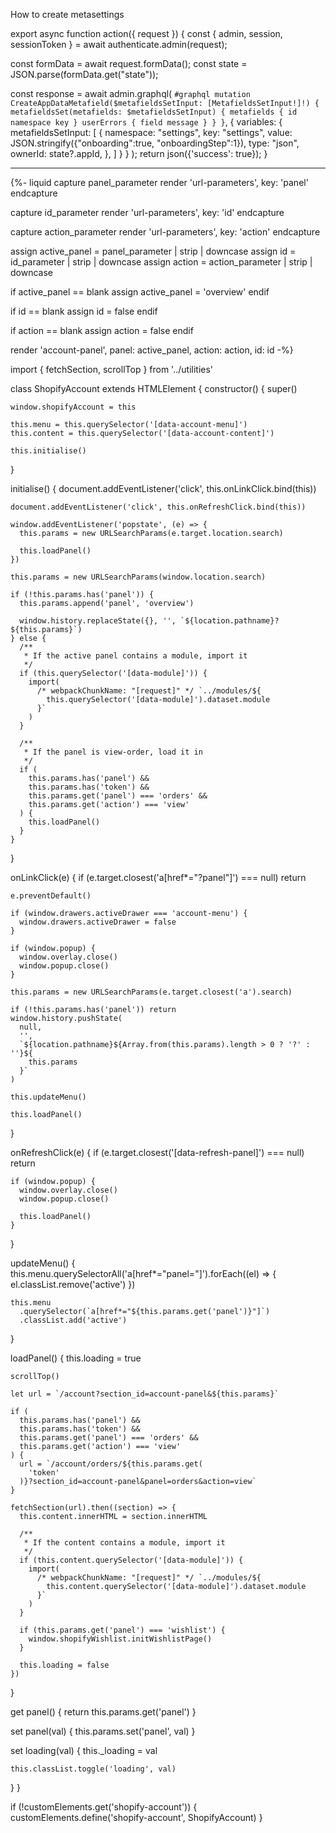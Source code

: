 How to create metasettings

export async function action({ request }) {
const { admin, session,  sessionToken } = await authenticate.admin(request);

const formData = await request.formData();
const state = JSON.parse(formData.get("state"));

const response = await admin.graphql(
`#graphql
mutation CreateAppDataMetafield($metafieldsSetInput: [MetafieldsSetInput!]!) {
metafieldsSet(metafields: $metafieldsSetInput) {
metafields {
id
namespace
key
}
userErrors {
field
message
}
}
}`,
{
variables: {
metafieldsSetInput: [
{
namespace: "settings",
key: "settings",
value: JSON.stringify({"onboarding":true, "onboardingStep":1}),
type: "json",
ownerId: state?.appId,
},
]
}
}
);
return json({'success': true});
}



-------

{%- liquid
capture panel_parameter
render 'url-parameters', key: 'panel'
endcapture

capture id_parameter
render 'url-parameters', key: 'id'
endcapture

capture action_parameter
render 'url-parameters', key: 'action'
endcapture

assign active_panel = panel_parameter | strip | downcase
assign id = id_parameter | strip | downcase
assign action = action_parameter | strip | downcase

if active_panel == blank
assign active_panel = 'overview'
endif

if id == blank
assign id = false
endif

if action == blank
assign action = false
endif

render 'account-panel', panel: active_panel, action: action, id: id
-%}



import { fetchSection, scrollTop } from '../utilities'

class ShopifyAccount extends HTMLElement {
constructor() {
super()

    window.shopifyAccount = this

    this.menu = this.querySelector('[data-account-menu]')
    this.content = this.querySelector('[data-account-content]')

    this.initialise()
}

initialise() {
document.addEventListener('click', this.onLinkClick.bind(this))

    document.addEventListener('click', this.onRefreshClick.bind(this))

    window.addEventListener('popstate', (e) => {
      this.params = new URLSearchParams(e.target.location.search)

      this.loadPanel()
    })

    this.params = new URLSearchParams(window.location.search)

    if (!this.params.has('panel')) {
      this.params.append('panel', 'overview')

      window.history.replaceState({}, '', `${location.pathname}?${this.params}`)
    } else {
      /**
       * If the active panel contains a module, import it
       */
      if (this.querySelector('[data-module]')) {
        import(
          /* webpackChunkName: "[request]" */ `../modules/${
            this.querySelector('[data-module]').dataset.module
          }`
        )
      }

      /**
       * If the panel is view-order, load it in
       */
      if (
        this.params.has('panel') &&
        this.params.has('token') &&
        this.params.get('panel') === 'orders' &&
        this.params.get('action') === 'view'
      ) {
        this.loadPanel()
      }
    }
}

onLinkClick(e) {
if (e.target.closest('a[href*="?panel"]') === null) return

    e.preventDefault()

    if (window.drawers.activeDrawer === 'account-menu') {
      window.drawers.activeDrawer = false
    }

    if (window.popup) {
      window.overlay.close()
      window.popup.close()
    }

    this.params = new URLSearchParams(e.target.closest('a').search)

    if (!this.params.has('panel')) return
    window.history.pushState(
      null,
      '',
      `${location.pathname}${Array.from(this.params).length > 0 ? '?' : ''}${
        this.params
      }`
    )

    this.updateMenu()

    this.loadPanel()
}

onRefreshClick(e) {
if (e.target.closest('[data-refresh-panel]') === null) return

    if (window.popup) {
      window.overlay.close()
      window.popup.close()

      this.loadPanel()
    }
}

updateMenu() {
this.menu.querySelectorAll('a[href*="panel="]').forEach((el) => {
el.classList.remove('active')
})

    this.menu
      .querySelector(`a[href*="${this.params.get('panel')}"]`)
      .classList.add('active')
}

loadPanel() {
this.loading = true

    scrollTop()

    let url = `/account?section_id=account-panel&${this.params}`

    if (
      this.params.has('panel') &&
      this.params.has('token') &&
      this.params.get('panel') === 'orders' &&
      this.params.get('action') === 'view'
    ) {
      url = `/account/orders/${this.params.get(
        'token'
      )}?section_id=account-panel&panel=orders&action=view`
    }

    fetchSection(url).then((section) => {
      this.content.innerHTML = section.innerHTML

      /**
       * If the content contains a module, import it
       */
      if (this.content.querySelector('[data-module]')) {
        import(
          /* webpackChunkName: "[request]" */ `../modules/${
            this.content.querySelector('[data-module]').dataset.module
          }`
        )
      }

      if (this.params.get('panel') === 'wishlist') {
        window.shopifyWishlist.initWishlistPage()
      }

      this.loading = false
    })
}

get panel() {
return this.params.get('panel')
}

set panel(val) {
this.params.set('panel', val)
}

set loading(val) {
this._loading = val

    this.classList.toggle('loading', val)
}
}

if (!customElements.get('shopify-account')) {
customElements.define('shopify-account', ShopifyAccount)
}


